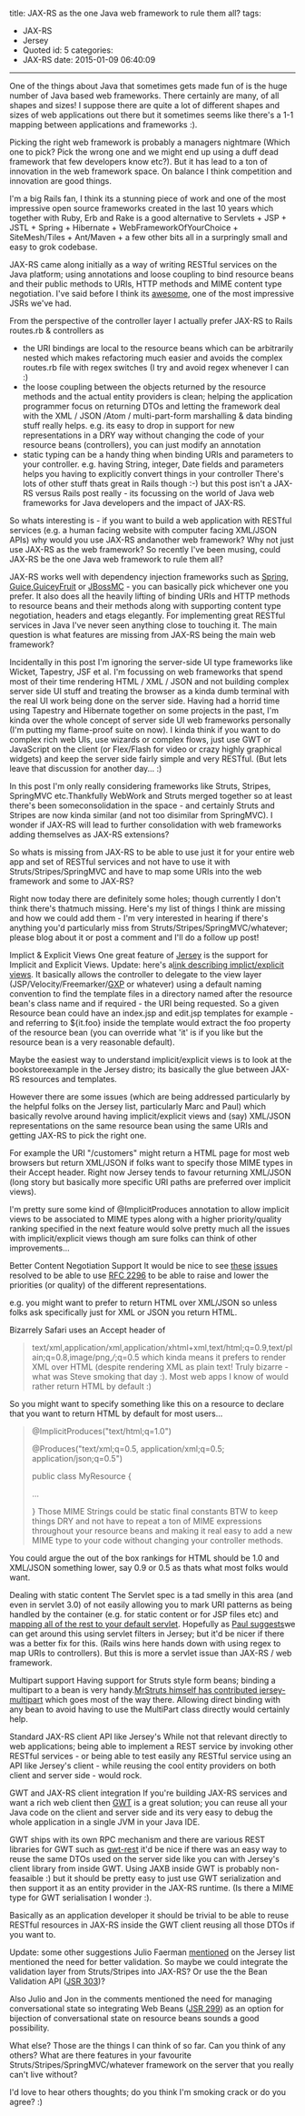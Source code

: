 title: JAX-RS as the one Java web framework to rule them all?
tags:
  - JAX-RS
  - Jersey
  - Quoted
id: 5
categories:
  - JAX-RS
date: 2015-01-09 06:40:09
---

One of the things about Java that sometimes gets made fun of is the huge number of Java based web frameworks. There certainly are many, of all shapes and sizes! I suppose there are quite a lot of different shapes and sizes of web applications out there but it sometimes seems like there's a 1-1 mapping between applications and frameworks :).

Picking the right web framework is probably a managers nightmare (Which one to pick? Pick the wrong one and we might end up using a duff dead framework that few developers know etc?). But it has lead to a ton of innovation in the web framework space. On balance I think competition and innovation are good things.

I'm a big Rails fan, I think its a stunning piece of work and one of the most impressive open source frameworks created in the last 10 years which together with Ruby, Erb and Rake is a good alternative to Servlets + JSP + JSTL + Spring + Hibernate + WebFrameworkOfYourChoice + SiteMesh/Tiles + Ant/Maven + a few other bits all in a surpringly small and easy to grok codebase.

JAX-RS came along initially as a way of writing RESTful services on the Java platform; using annotations and loose coupling to bind resource beans and their public methods to URIs, HTTP methods and MIME content type negotiation. I've said before I think its [awesome](http://macstrac.blogspot.com/2009/01/jax-rs-as-basis-of-dry-web-framework.html), one of the most impressive JSRs we've had.

From the perspective of the controller layer I actually prefer JAX-RS to Rails routes.rb &amp; controllers as

*   the URI bindings are local to the resource beans which can be arbitrarily nested which makes refactoring much easier and avoids the complex routes.rb file with regex switches (I try and avoid regex whenever I can :)
*   the loose coupling between the objects returned by the resource methods and the actual entity providers is clean; helping the application programmer focus on returning DTOs and letting the framework deal with the XML / JSON /Atom / multi-part-form marshalling &amp; data binding stuff really helps. e.g. its easy to drop in support for new representations in a DRY way without changing the code of your resource beans (controllers), you can just modify an annotation
*   static typing can be a handy thing when binding URIs and parameters to your controller. e.g. having String, integer, Date fields and parameters helps you having to explicitly convert things in your controller
There's lots of other stuff thats great in Rails though :-) but this post isn't a JAX-RS versus Rails post really - its focussing on the world of Java web frameworks for Java developers and the impact of JAX-RS.

So whats interesting is - if you want to build a web application with RESTful services (e.g. a human facing website with computer facing XML/JSON APIs) why would you use JAX-RS andanother web framework? Why not just use JAX-RS as the web framework? So recently I've been musing, could JAX-RS be the one Java web framework to rule them all?

JAX-RS works well with dependency injection frameworks such as [Spring](http://www.springframework.org/), [Guice](http://code.google.com/p/google-guice/),[GuiceyFruit](http://code.google.com/p/guiceyfruit/) or [JBossMC](http://www.jboss.org/jbossmc/) - you can basically pick whichever one you prefer. It also does all the heavily lifting of binding URIs and HTTP methods to resource beans and their methods along with supporting content type negotiation, headers and etags elegantly. For implementing great RESTful services in Java I've never seen anything close to touching it. The main question is what features are missing from JAX-RS being the main web framework?

Incidentally in this post I'm ignoring the server-side UI type frameworks like Wicket, Tapestry, JSF et al. I'm focussing on web frameworks that spend most of their time rendering HTML / XML / JSON and not building complex server side UI stuff and treating the browser as a kinda dumb terminal with the real UI work being done on the server side. Having had a horrid time using Tapestry and Hibernate together on some projects in the past, I'm kinda over the whole concept of server side UI web frameworks personally (I'm putting my flame-proof suite on now). I kinda think if you want to do complex rich web UIs, use wizards or complex flows, just use GWT or JavaScript on the client (or Flex/Flash for video or crazy highly graphical widgets) and keep the server side fairly simple and very RESTful. (But lets leave that discussion for another day... :)

In this post I'm only really considering frameworks like Struts, Stripes, SpringMVC etc.Thankfully WebWork and Struts merged together so at least there's been someconsolidation in the space - and certainly Struts and Stripes are now kinda similar (and not too disimilar from SpringMVC). I wonder if JAX-RS will lead to further consolidation with web frameworks adding themselves as JAX-RS extensions?

So whats is missing from JAX-RS to be able to use just it for your entire web app and set of RESTful services and not have to use it with Struts/Stripes/SpringMVC and have to map some URIs into the web framework and some to JAX-RS?

Right now today there are definitely some holes; though currently I don't think there's thatmuch missing. Here's my list of things I think are missing and how we could add them - I'm very interested in hearing if there's anything you'd particularly miss from Struts/Stripes/SpringMVC/whatever; please blog about it or post a comment and I'll do a follow up post!

Implict &amp; Explicit Views
One great feature of [Jersey](https://jersey.dev.java.net/) is the support for Implicit and Explicit Views. Update: here's a[link describing implict/explicit views](http://blogs.sun.com/sandoz/entry/mvcj). It basically allows the controller to delegate to the view layer (JSP/Velocity/Freemarker/[GXP](http://code.google.com/p/gxp/) or whatever) using a default naming convention to find the template files in a directory named after the resource bean's class name and if required - the URI being requested. So a given Resource bean could have an index.jsp and edit.jsp templates for example - and referring to ${it.foo} inside the template would extract the foo property of the resource bean (you can override what 'it' is if you like but the resource bean is a very reasonable default).

Maybe the easiest way to understand implicit/explicit views is to look at the bookstoreexample in the Jersey distro; its basically the glue between JAX-RS resources and templates.

However there are some issues (which are being addressed particularly by the helpful folks on the Jersey list, particularly Marc and Paul) which basically revolve around having implicit/explicit views and (say) XML/JSON representations on the same resource bean using the same URIs and getting JAX-RS to pick the right one.

For example the URI "/customers" might return a HTML page for most web browsers but return XML/JSON if folks want to specify those MIME types in their Accept header. Right now Jersey tends to favour returning XML/JSON (long story but basically more specific URI paths are preferred over implicit views).

I'm pretty sure some kind of @ImplicitProduces annotation to allow implicit views to be associated to MIME types along with a higher priority/quality ranking specified in the next feature would solve pretty much all the issues with implicit/explicit views though am sure folks can think of other improvements...

Better Content Negotiation Support
It would be nice to see [these](https://jsr311.dev.java.net/issues/show_bug.cgi?id=46) [issues](https://jsr311.dev.java.net/issues/show_bug.cgi?id=65) resolved to be able to use [RFC 2296](http://gewis.win.tue.nl/~koen/conneg/rfc2296.txt) to be able to raise and lower the priorities (or quality) of the different representations.

e.g. you might want to prefer to return HTML over XML/JSON so unless folks ask specifically just for XML or JSON you return HTML.

Bizarrely Safari uses an Accept header of
> text/xml,application/xml,application/xhtml+xml,text/html;q=0.9,text/plain;q=0.8,image/png,*/*;q=0.5
which kinda means it prefers to render XML over HTML (despite rendering XML as plain text! Truly bizarre - what was Steve smoking that day :). Most web apps I know of would rather return HTML by default :)

So you might want to specify something like this on a resource to declare that you want to return HTML by default for most users...
> @ImplicitProduces("text/html;q=1.0")> 
> @Produces("text/xml;q=0.5, application/xml;q=0.5; application/json;q=0.5")> 
> public class MyResource {> 
> ...> 
> }
Those MIME Strings could be static final constants BTW to keep things DRY and not have to repeat a ton of MIME expressions throughout your resource beans and making it real easy to add a new MIME type to your code without changing your controller methods.

You could argue the out of the box rankings for HTML should be 1.0 and XML/JSON something lower, say 0.9 or 0.5 as thats what most folks would want.

Dealing with static content
The Servlet spec is a tad smelly in this area (and even in servlet 3.0) of not easily allowing you to mark URI patterns as being handled by the container (e.g. for static content or for JSP files etc) and [mapping all of the rest to your default servlet](http://n2.nabble.com/Static-references-from-JSP-td794843.html). Hopefully as [Paul suggests](http://n2.nabble.com/Static-references-from-JSP-td794843.html#a2223598)we can get around this using servlet filters in Jersey; but it'd be nicer if there was a better fix for this. (Rails wins here hands down with using regex to map URIs to controllers). But this is more a servlet issue than JAX-RS / web framework.

Multipart support
Having support for Struts style form beans; binding a multipart to a bean is very handy.[MrStruts himself has contributed jersey-multipart](http://n2.nabble.com/Hello-World%21-and-Welcome-to-jersey-multipart-td1343189.html#a1343189) which goes most of the way there. Allowing direct binding with any bean to avoid having to use the MultiPart class directly would certainly help.

Standard JAX-RS client API like Jersey's
While not that relevant directly to web applications; being able to implement a REST service by invoking other RESTful services - or being able to test easily any RESTful service using an API like Jersey's client - while reusing the cool entity providers on both client and server side - would rock.

GWT and JAX-RS client integration
If you're building JAX-RS services and want a rich web client then [GWT](http://code.google.com/webtoolkit/) is a great solution; you can reuse all your Java code on the client and server side and its very easy to debug the whole application in a single JVM in your Java IDE.

GWT ships with its own RPC mechanism and there are various REST libraries for GWT such as [gwt-rest](http://code.google.com/p/gwt-rest/) it'd be nice if there was an easy way to reuse the same DTOs used on the server side like you can with Jersey's client library from inside GWT. Using JAXB inside GWT is probably non-feasaible :) but it should be pretty easy to just use GWT serialization and then support it as an entity provider in the JAX-RS runtime. (Is there a MIME type for GWT serialisation I wonder :).

Basically as an application developer it should be trivial to be able to reuse RESTful resources in JAX-RS inside the GWT client reusing all those DTOs if you want to.

Update: some other suggestions
Julio Faerman [mentioned](http://n2.nabble.com/JAX-RS---Jersey-as-the-main-Java-web-framework-going-forward...-td2226448.html#a2227796) on the Jersey list mentioned the need for better validation. So maybe we could integrate the validation layer from Struts/Stripes into JAX-RS? Or use the the Bean Validation API ([JSR 303](http://jcp.org/en/jsr/detail?id=303))?

Also Julio and Jon in the comments mentioned the need for managing conversational state so integrating Web Beans ([JSR 299](http://jcp.org/en/jsr/detail?id=299)) as an option for bijection of conversational state on resource beans sounds a good possibility.

What else?
Those are the things I can think of so far. Can you think of any others? What are there features in your favourite Struts/Stripes/SpringMVC/whatever framework on the server that you really can't live without?

I'd love to hear others thoughts; do you think I'm smoking crack or do you agree? :)